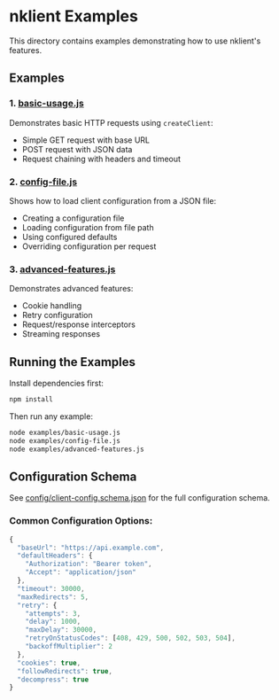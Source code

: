 # nklient Examples

This directory contains examples demonstrating how to use nklient's features.

## Examples

### 1. [basic-usage.js](./basic-usage.js)
Demonstrates basic HTTP requests using `createClient`:
- Simple GET request with base URL
- POST request with JSON data
- Request chaining with headers and timeout

### 2. [config-file.js](./config-file.js)
Shows how to load client configuration from a JSON file:
- Creating a configuration file
- Loading configuration from file path
- Using configured defaults
- Overriding configuration per request

### 3. [advanced-features.js](./advanced-features.js)
Demonstrates advanced features:
- Cookie handling
- Retry configuration
- Request/response interceptors
- Streaming responses

## Running the Examples

Install dependencies first:
```bash
npm install
```

Then run any example:
```bash
node examples/basic-usage.js
node examples/config-file.js
node examples/advanced-features.js
```

## Configuration Schema

See [config/client-config.schema.json](../config/client-config.schema.json) for the full configuration schema.

### Common Configuration Options:

```javascript
{
  "baseUrl": "https://api.example.com",
  "defaultHeaders": {
    "Authorization": "Bearer token",
    "Accept": "application/json"
  },
  "timeout": 30000,
  "maxRedirects": 5,
  "retry": {
    "attempts": 3,
    "delay": 1000,
    "maxDelay": 30000,
    "retryOnStatusCodes": [408, 429, 500, 502, 503, 504],
    "backoffMultiplier": 2
  },
  "cookies": true,
  "followRedirects": true,
  "decompress": true
}
```